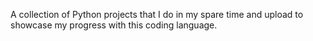 A collection of Python projects that I do in my spare time and upload to showcase my progress with this coding language.